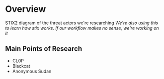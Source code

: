 # Overview
STIX2 diagram of the threat actors we're researching
*We're also using this to learn how stix works. If our workflow makes no sense, we're working on it*

## Main Points of Research
- CL0P
- Blackcat
- Anonymous Sudan 
